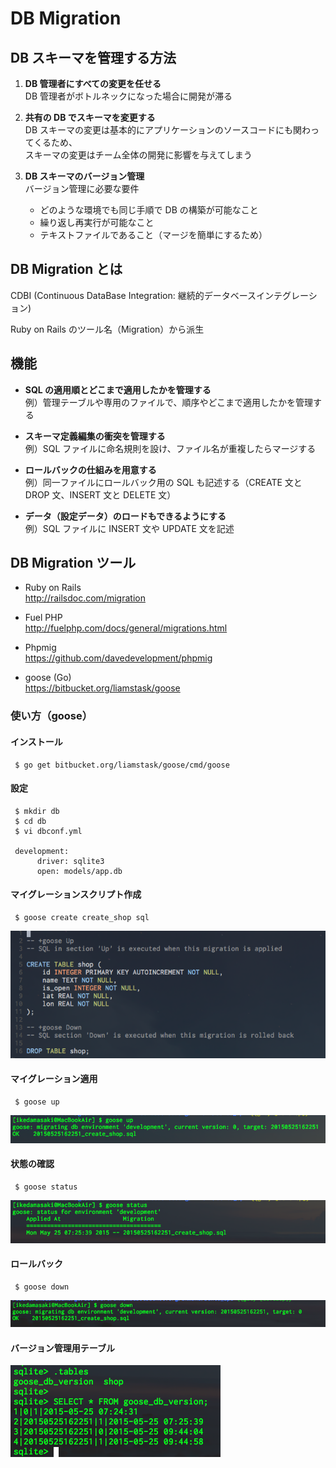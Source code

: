 # DB Migration

## DB スキーマを管理する方法

1. **DB 管理者にすべての変更を任せる**  
     DB 管理者がボトルネックになった場合に開発が滞る

2. **共有の DB でスキーマを変更する**  
     DB スキーマの変更は基本的にアプリケーションのソースコードにも関わってくるため、  
     スキーマの変更はチーム全体の開発に影響を与えてしまう

3. **DB スキーマのバージョン管理**  
     バージョン管理に必要な要件  
     - どのような環境でも同じ手順で DB の構築が可能なこと
     - 繰り返し再実行が可能なこと
     - テキストファイルであること（マージを簡単にするため）


## DB Migration とは

CDBI (Continuous DataBase Integration: 継続的データベースインテグレーション)

Ruby on Rails のツール名（Migration）から派生

## 機能
- **SQL の適用順とどこまで適用したかを管理する**  
     例）管理テーブルや専用のファイルで、順序やどこまで適用したかを管理する

- **スキーマ定義編集の衝突を管理する**  
     例）SQL ファイルに命名規則を設け、ファイル名が重複したらマージする

- **ロールバックの仕組みを用意する**  
     例）同一ファイルにロールバック用の SQL も記述する（CREATE 文と DROP 文、INSERT 文と DELETE 文）

- **データ（設定データ）のロードもできるようにする**  
     例）SQL ファイルに INSERT 文や UPDATE 文を記述


## DB Migration ツール

- Ruby on Rails  
     http://railsdoc.com/migration

- Fuel PHP  
     http://fuelphp.com/docs/general/migrations.html

- Phpmig  
     https://github.com/davedevelopment/phpmig

- goose (Go)  
     https://bitbucket.org/liamstask/goose



### 使い方（goose）

#### インストール

     $ go get bitbucket.org/liamstask/goose/cmd/goose

#### 設定

     $ mkdir db
     $ cd db
     $ vi dbconf.yml

     development:
          driver: sqlite3
          open: models/app.db

#### マイグレーションスクリプト作成

     $ goose create create_shop sql

![maigration](https://github.com/tecoWorkshop/db_migration/blob/images/goose_migrate.png)

#### マイグレーション適用

     $ goose up

![up](https://github.com/tecoWorkshop/db_migration/blob/images/goose_up.png)


#### 状態の確認

     $ goose status

![status](https://github.com/tecoWorkshop/db_migration/blob/images/goose_status.png)


#### ロールバック

     $ goose down

![down](https://github.com/tecoWorkshop/db_migration/blob/images/goose_down.png)


#### バージョン管理用テーブル

![db_version](https://github.com/tecoWorkshop/db_migration/blob/images/goose_db_version.png)




